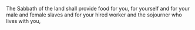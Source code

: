 The Sabbath of the land shall provide food for you, for yourself and for your male and female slaves and for your hired worker and the sojourner who lives with you,
